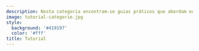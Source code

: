 ```yaml
---
description: Nesta categoria encontram-se guias práticos que abordam economia, programação, ciência de dados e outros. Aprenda a aplicar conceitos econômicos e habilidades de programação em uma variedade de projetos e situações do mundo real.
image: tutorial-categorie.jpg
style:
  background: '#419197'
  color: '#fff'
title: Tutorial
---
```




